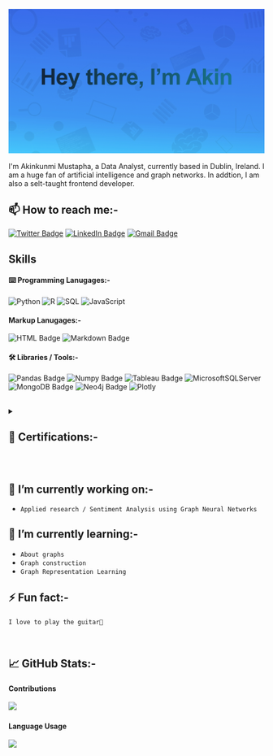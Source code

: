 [![Akin's GitHub Banner](assets/GitHubHeader_blue.jpeg)](https://www.linkedin.com/in/akinkunmi-mustapha-b866611a6/)

<!-- <div>
  <center>
    <img src="./assets/GitHubHeader_blue.gif"> </img>
  </center>
</div> -->

I'm Akinkunmi Mustapha, a Data Analyst, currently based in Dublin, Ireland. I am a huge fan of artificial intelligence and graph networks. In addtion, I am also a selt-taught frontend developer.


<!-- Social Badges -->
## 📫 How to reach me:-
[![Twitter Badge](https://img.shields.io/badge/Twitter-1DA1F2?style=for-the-badge&logo=twitter&logoColor=white)](https://twitter.com/akin__m)
[![LinkedIn Badge](https://img.shields.io/badge/LinkedIn-0077B5?style=for-the-badge&logo=linkedin&logoColor=white)](https://www.linkedin.com/in/akinkunmi-mustapha-b866611a6/)
[![Gmail Badge](https://img.shields.io/badge/Gmail-D14836?style=for-the-badge&logo=gmail&logoColor=white)](mailto:akinkunmimustapha1@gmail.com)
<br>

<!-- Skills -->
## Skills
#### ⌨️ Programming Lanugages:-
![Python](https://img.shields.io/badge/Python-3776AB?style=for-the-badge&logo=python&logoColor=white)
![R](https://img.shields.io/badge/R-276DC3?style=for-the-badge&logo=r&logoColor=white)
![SQL](https://img.shields.io/badge/SQL-276DC3?style=for-the-badge&logo=sql&logoColor=white)
![JavaScript](https://img.shields.io/badge/JavaScript-323330?style=for-the-badge&logo=javascript&logoColor=F7DF1E)

#### Markup Lanugages:-
![HTML Badge](https://img.shields.io/badge/HTML-239120?style=for-the-badge&logo=html5&logoColor=white)
![Markdown Badge](https://img.shields.io/badge/Markdown-000000?style=for-the-badge&logo=markdown&logoColor=white)

#### 🛠 Libraries / Tools:-
![Pandas Badge](https://img.shields.io/badge/Pandas-276DC3?style=for-the-badge&logo=pandas&logoColor=white)
![Numpy Badge](https://img.shields.io/badge/Numpy-276DC3?style=for-the-badge&logo=numpy&logoColor=white)
![Tableau Badge](https://img.shields.io/badge/Tableau-276DC3?style=for-the-badge&logo=tableau&logoColor=white)
![MicrosoftSQLServer](https://img.shields.io/badge/Microsoft%20SQL%20Sever-CC2927?style=for-the-badge&logo=microsoft%20sql%20server&logoColor=white)
![MongoDB Badge](https://img.shields.io/badge/MongoDB-4EA94B?style=for-the-badge&logo=mongodb&logoColor=white)
![Neo4j Badge](https://img.shields.io/badge/Neo4j-4EA94B?style=for-the-badge&logo=neo4j&logoColor=white&color=blue)
![Plotly](https://img.shields.io/badge/Plotly-%233F4F75.svg?style=for-the-badge&logo=plotly&logoColor=white)

<br>

<details>
  <summary><h2>📄 Certifications:-</h2></summary>
  <a href='https://freecodecamp.org/certification/kunmi/javascript-algorithms-and-data-structures'>Javascripty Algorithms and Data Structures</a>
  <br>
  <a href='https://graphacademy.neo4j.com/u/a8e74ff6-2081-4095-a80e-69ed59a5220c/neo4j-fundamentals/#.YkGijfEuZUc.link'>Neo4j Fundamentals</a>
  <br>
  <a href='https://graphacademy.neo4j.com/u/a8e74ff6-2081-4095-a80e-69ed59a5220c/cypher-fundamentals/#.YkGiuaUSH8o.link'>Cypher Fundamentals</a>
</details>


&nbsp;
&nbsp;
&nbsp;
&nbsp;
&nbsp;

## 🔭 I’m currently working on:-
- `Applied research / Sentiment Analysis using Graph Neural Networks`


## 🌱 I’m currently learning:-
- `About graphs`
- `Graph construction`
- `Graph Representation Learning`


## ⚡ Fun fact:-
`I love to play the guitar🎸`

&nbsp;
&nbsp;
&nbsp;
&nbsp;
&nbsp;

## 📈 GitHub Stats:-

#### Contributions
![](https://github-readme-stats.vercel.app/api?username=OlamideMustapha&show_icons=true&theme=white)
<!-- ![Anurag's GitHub stats](https://github-readme-stats.vercel.app/api?username=anuraghazra&show_icons=true&theme=radical) -->

#### Language Usage
![](https://github-readme-stats.vercel.app/api/top-langs/?username=OlamideMustapha&layout=compact)
</detail>

<!--
**OlamideMustapha/OlamideMustapha** is a ✨ _special_ ✨ repository because its `README.md` (this file) appears on your GitHub profile.

Here are some ideas to get you started:

- 🔭 I’m currently working on ...
- 🌱 I’m currently learning ...
- 👯 I’m looking to collaborate on ...
- 🤔 I’m looking for help with ...
- 💬 Ask me about ...
- 📫 How to reach me: ...
- 😄 Pronouns: ...
- ⚡ Fun fact: ...
-->
